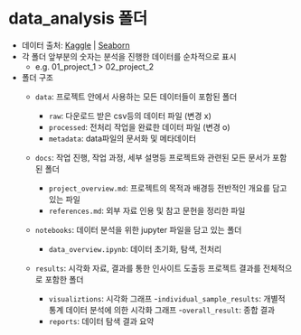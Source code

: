 # data_analysis 폴더

- 데이터 출처: [Kaggle](https://www.kaggle.com/) | [Seaborn](https://github.com/mwaskom/seaborn-data)
- 각 폴더 앞부분의 숫자는 분석을 진행한 데이터를 순차적으로 표시 
    - e.g. 01_project_1 > 02_project_2
- 폴더 구조
    - `data`: 프로젝트 안에서 사용하는 모든 데이터들이 포함된 폴더
        - `raw`: 다운로드 받은 csv등의 데이터 파일 (변경 x)
        - `processed`: 전처리 작업을 완료한 데이터 파일 (변경 o)
        - `metadata`: data파일의 문서화 및 메타데이터
    
    - `docs`: 작업 진행, 작업 과정, 세부 설명등 프로젝트와 관련된 모든 문서가 포함된 폴더
        - `project_overview.md`: 프로젝트의 목적과 배경등 전반적인 개요를 담고 있는 파일
        - `references.md`: 외부 자료 인용 및 참고 문헌을 정리한 파일
    
    - `notebooks`: 데이터 분석을 위한 jupyter 파일을 담고 있는 폴더
        - `data_overview.ipynb`: 데이터 초기화, 탐색, 전처리

    - `results`: 시각화 자료, 결과를 통한 인사이트 도출등 프로젝트 결과를 전체적으로 포함한 폴더
        - `visualiztions`: 시각화 그래프
            -`individual_sample_results`: 개별적 통계 데이터 분석에 의한 시각화 그래프
            -`overall_result`: 종합 결과
        - `reports`: 데이터 탐색 결과 요약